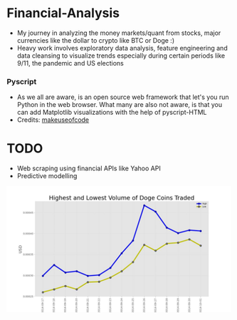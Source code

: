 # Financial-Analysis

* My journey in analyzing the money markets/quant from stocks, major currencies like the dollar to crypto like BTC or Doge :)
* Heavy work involves exploratory data analysis, feature engineering and data cleansing to visualize trends especially during certain periods like 9/11, the pandemic and US elections

### Pyscript
* As we all are aware, is an open source web framework that let's you run Python in the web browser. What many are also not aware, is that you can add Matplotlib visualizations with the help of pyscript-HTML
* Credits: [makeuseofcode](https://github.com/makeuseofcode/PyScript-Matplotlib-Visualizations)

# TODO
* Web scraping using financial APIs like Yahoo API
* Predictive modelling


![Sample](https://github.com/ashioyajotham/FInancial-Analysis/blob/main/doge.jpg)
